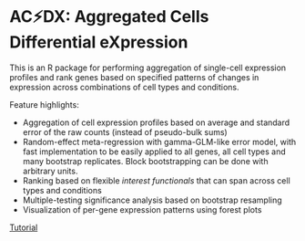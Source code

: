# AC&#x26A1;DX: Aggregated Cells Differential eXpression

This is an R package for performing aggregation of single-cell expression profiles and rank genes based on specified patterns of changes in expression across combinations of cell types and conditions.

Feature highlights:

* Aggregation of cell expression profiles based on average and standard error of the raw counts (instead of pseudo-bulk sums)
* Random-effect meta-regression with gamma-GLM-like error model, with fast implementation to be easily applied to all genes, all cell types and many bootstrap replicates. Block bootstrapping can be done with arbitrary units.
* Ranking based on flexible _interest functionals_ that can span across cell types and conditions
* Multiple-testing significance analysis based on bootstrap resampling
* Visualization of per-gene expression patterns using forest plots

[Tutorial](https://pwirapati.github.io/acdx/inst/doc/tutorial.html)
